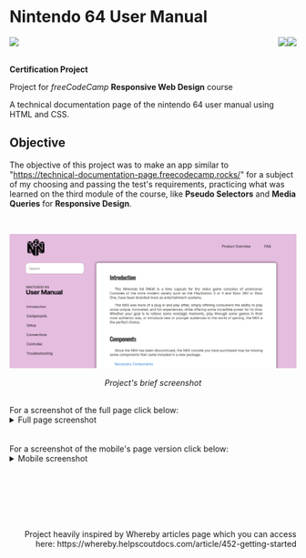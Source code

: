 # Nintendo 64 User Manual
<img align="left" src="https://img.shields.io/badge/freecodecamp-27273D?style=for-the-badge&logo=freecodecamp&logoColor=white"><img align="right" src="https://img.shields.io/badge/CSS3-1572B6?style=for-the-badge&logo=css3&logoColor=white"><img align="right" src="https://img.shields.io/badge/HTML5-E34F26?style=for-the-badge&logo=html5&logoColor=white"> 

<br>
<br>

**Certification Project**  

Project for *freeCodeCamp* **Responsive Web Design** course  

A technical documentation page of the nintendo 64 user manual using HTML and CSS.

## Objective
The objective of this project was to make an app similar to "https://technical-documentation-page.freecodecamp.rocks/" for a subject of my choosing and passing the test's requirements, practicing what was learned on the third module of the course, like **Pseudo Selectors** and **Media Queries** for **Responsive Design**.

<br>

![Project's screenshot](images/page-start.png)
*<p align="center">Project's brief screenshot</p>* 

<br>
For a screenshot of the full page click below:

<br>

<details>
<summary>Full page screenshot</summary>
<br>

  ![Project's screenshot](images/screenshot.png)
</details>

<br>
<br>
For a screenshot of the mobile's page version click below:

<br>
<details>
<summary>Mobile screenshot</summary>
<br>

  ![Project's screenshot](images/mobile.png)
</details>

<br>
<br>
<br>
<br>
<br>
<br>
    <p align="right">Project heavily inspired by Whereby articles page which you can access here: https://whereby.helpscoutdocs.com/article/452-getting-started</p>